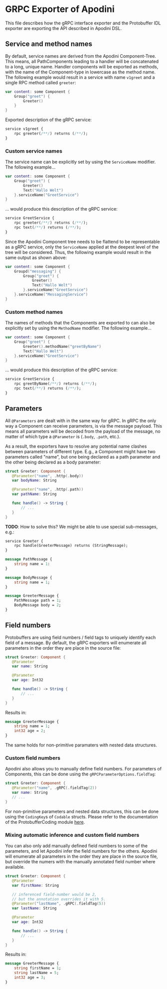# GRPC Exporter of Apodini

This file describes how the gRPC interface exporter and the Protobuffer IDL exporter are exporting the API described in Apodini DSL.

## Service and method names

By default, service names are derived from the Apodini Component-Tree.
This means, all PathComponents leading to a handler will be concatenated to a long, unique name.
Handler components will be exported as methods, with the name of the Component-type in lowercase as the method name.
The following example would result in a service with name `v1greet` and a single RPC method called `greeter`:

```swift
var content: some Component {
    Group("greet") {
        Greeter()
    }
}
```

Exported description of the gRPC service:

```protobuf
service v1greet {
    rpc greeter(/**/) returns (/**/);
}
```

### Custom service names

The service name can be explicitly set by using the `ServiceName` modifier.
The following example...

```swift
var content: some Component {
    Group("greet") {
        Greeter()
        Text("Hallo Welt")
    }.serviceName("GreetService")
}
```
... would produce this description of the gRPC service:

```protobuf
service GreetService {
    rpc greeter(/**/) returns (/**/);
    rpc text(/**/) returns (/**/);
}
```

Since the Apodini Component tree needs to be flattend to be representable as a gRPC service, only the `ServiceName` applied at the deepest level of the tree will be considered.
Thus, the following example would result in the same output as shown above:

```swift
var content: some Component {
    Groupd("messaging") {
        Group("greet") {
            Greeter()
            Text("Hallo Welt")
        }.serviceName("GreetService")
    }.serviceName("MessagingService")
}
```

### Custom method names

The names of methods that the Components are exported to can also be explicitly set by using the `MethodName` modifier.
The following example...

```swift
var content: some Component {
    Group("greet") {
        Greeter().methodName("greetByName")
        Text("Hallo Welt")
    }.serviceName("GreetService")
}
```
... would produce this description of the gRPC service:

```protobuf
service GreetService {
    rpc greetByName(/**/) returns (/**/);
    rpc text(/**/) returns (/**/);
}
```

## Parameters

All `@Parameters` are dealt with in the same way for gRPC.
In gRPC the only way a Component can receive parameters, is via the message payload.
This means all parameters will be decoded from the payload of the message, no matter of which type a `@Parameter` is (`.body`, `.path`, etc.).

As a result, the exporters have to resolve any potential name clashes between parameters of different type.
E.g., a Component might have two parameters called "name", but one being declared as a path parameter and the other being declared as a body parameter: 

```swift
struct Greeter: Component {
   @Parameter("name", .http(.body))
   var bodyName: String

   @Parameter("name", .http(.path))
   var pathName: String

   func handle() -> String {
       // ...
   } 
}
```

**TODO**: How to solve this? 
We might be able to use special sub-messages, e.g.:

```protobuf
service Greeter {
    rpc handle(GreeterMessage) returns (StringMessage);
}

message PathMessage {
    string name = 1:
}

message BodyMessage {
    string name = 1;
}

message GreeterMessage {
    PathMessage path = 1;
    BodyMessage body = 2;
}
```

## Field numbers

Protobuffers are using field numbers / field tags to uniquely identify each field of a message.
By default, the gRPC exporters will enumerate all parameters in the order they are place in the source file:

```swift
struct Greeter: Component {
   @Parameter
   var name: String

   @Parameter
   var age: Int32

   func handle() -> String {
       // ...
   } 
}
```

Results in:

```protobuf
message GreeterMessage {
    string name = 1;
    int32 age = 2;
}
```

The same holds for non-primitive paramaters with nested data structures.

### Custom field numbers

Apodini also allows you to manually define field numbers.
For parameters of Components, this can be done using the `gRPCParameterOptions.fieldTag`:

```swift
struct Greeter: Component {
   @Parameter("name", .gRPC(.fieldTag(2))
   var name: String
   // ...
}
```

For non-primitive parameters and nested data structures, this can be done using the `CodingKey`s of `Codable` structs.
Please refer to the documentation of the ProtobufferCoding module [here](<./../../Sources/ProtobufferCoding/README.md>).

### Mixing automatic inference and custom field numbers
You can also only add manually defined field numbers to some of the parameters, and let Apodini infer the field numbers for the others. 
Apodini will enumerate all parameters in the order they are place in the source file, but override the numers with the manually annotated field number where available.

```swift
struct Greeter: Component {
   @Parameter
   var firstName: String

   // inferenced field-number would be 2,
   // but the annotation overrides it with 5.
   @Parameter("lastName", .gRPC(.fieldTag(5))
   var lastName: String 

   @Parameter
   var age: Int32

   func handle() -> String {
       // ...
   } 
}
```

Results in:

```protobuf
message GreeterMessage {
    string firstName = 1;
    string lastName = 5;
    int32 age = 3;
}
```
